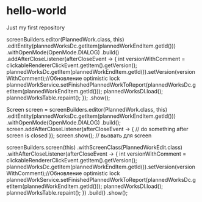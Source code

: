 # hello-world
Just my first repository

screenBuilders.editor(PlannedWork.class, this)
                                    .editEntity(plannedWorksDc.getItem(plannedWorkEndItem.getId()))
                                    .withOpenMode(OpenMode.DIALOG)
                                    .build()
                                    .addAfterCloseListener(afterCloseEvent -> {
                                        int versionWithComment = clickableRendererClickEvent.getItem().getVersion();
                                        plannedWorksDc.getItem(plannedWorkEndItem.getId()).setVersion(versionWithComment);//Обновление optimistic lock
                                        plannedWorkService.setFinishedPlannedWorkToReport(plannedWorksDc.getItem(plannedWorkEndItem.getId()));
                                        plannedWorksDl.load();
                                        plannedWorksTable.repaint();
                                        });
                                    .show();

Screen screen = screenBuilders.editor(PlannedWork.class, this)
    .editEntity(plannedWorksDc.getItem(plannedWorkEndItem.getId()))
    .withOpenMode(OpenMode.DIALOG)
    .build();
screen.addAfterCloseListener(afterCloseEvent -> {
    // do something after screen is closed
});
screen.show(); // вызвать для screen

screenBuilders.screen(this)
                                    .withScreenClass(PlannedWorkEdit.class)
                                    .withAfterCloseListener(afterCloseEvent -> {
                                        int versionWithComment = clickableRendererClickEvent.getItem().getVersion();
                                        plannedWorksDc.getItem(plannedWorkEndItem.getId()).setVersion(versionWithComment);//Обновление optimistic lock
                                        plannedWorkService.setFinishedPlannedWorkToReport(plannedWorksDc.getItem(plannedWorkEndItem.getId()));
                                        plannedWorksDl.load();
                                        plannedWorksTable.repaint();
                                    })
                                    .build()
                                    .show();
